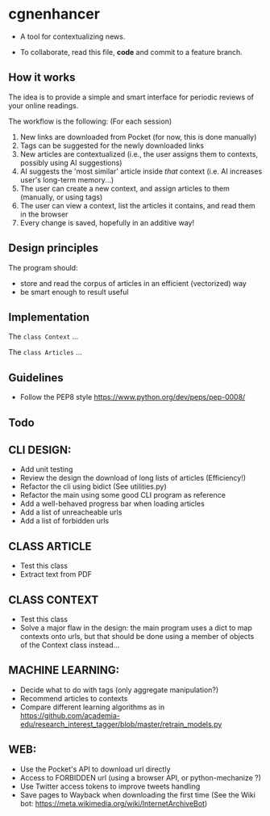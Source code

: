 # cgnenhancer
- A tool for contextualizing news.

- To collaborate, read this file, **code** and commit to a feature branch.

## How it works
The idea is to provide a simple and smart interface for periodic reviews of your online readings. 

The workflow is the following: (For each session)

1. New links are downloaded from Pocket (for now, this is done manually)
2. Tags can be suggested for the newly downloaded links
3. New articles are contextualized (i.e., the user assigns them to contexts, possibly using AI suggestions)
4. AI suggests the 'most similar' article inside _that_ context (i.e. AI increases user's long-term memory...)
5. The user can create a new context, and assign articles to them (manually, or using tags)
6. The user can view a context, list the articles it contains, and read them in the browser
7. Every change is saved, hopefully in an additive way!

## Design principles

The program should:

- store and read the corpus of articles in an efficient (vectorized) way
- be smart enough to result useful

## Implementation
The `class Context` ...

The `class Articles` ...

## Guidelines
- Follow the PEP8 style https://www.python.org/dev/peps/pep-0008/


## Todo

CLI DESIGN:
-----------
- Add unit testing
- Review the design the download of long lists of articles (Efficiency!)
- Refactor the cli using bidict (See utilities.py)
- Refactor the main using some good CLI program as reference
- Add a well-behaved progress bar when loading articles
- Add a list of unreacheable urls
- Add a list of forbidden urls

CLASS ARTICLE
-------------
- Test this class
- Extract text from PDF

CLASS CONTEXT
-------------
- Test this class
- Solve a major flaw in the design: the main program uses a dict to map contexts onto urls, but that should be done using a member of objects of the Context class instead...

MACHINE LEARNING:
-----------------

- Decide what to do with tags (only aggregate manipulation?)
- Recommend articles to contexts
- Compare different learning algorithms as in https://github.com/academia-edu/research_interest_tagger/blob/master/retrain_models.py



WEB:
----
- Use the Pocket's API to download url directly
- Access to FORBIDDEN url (using a browser API, or python-mechanize ?)
- Use Twitter access tokens to improve tweets handling
- Save pages to Wayback when downloading the first time (See the Wiki bot: https://meta.wikimedia.org/wiki/InternetArchiveBot)
